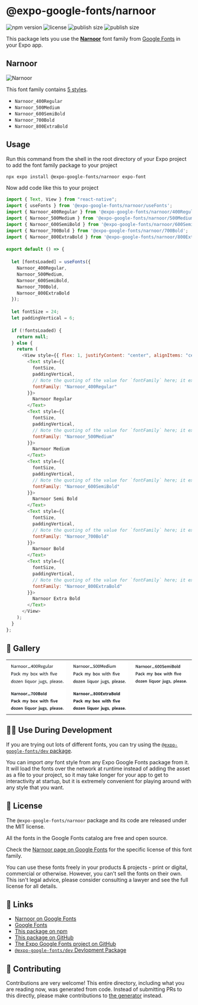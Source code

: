 # @expo-google-fonts/narnoor

![npm version](https://flat.badgen.net/npm/v/@expo-google-fonts/narnoor)
![license](https://flat.badgen.net/github/license/expo/google-fonts)
![publish size](https://flat.badgen.net/packagephobia/install/@expo-google-fonts/narnoor)
![publish size](https://flat.badgen.net/packagephobia/publish/@expo-google-fonts/narnoor)

This package lets you use the [**Narnoor**](https://fonts.google.com/specimen/Narnoor) font family from [Google Fonts](https://fonts.google.com/) in your Expo app.

## Narnoor

![Narnoor](./font-family.png)

This font family contains [5 styles](#-gallery).

- `Narnoor_400Regular`
- `Narnoor_500Medium`
- `Narnoor_600SemiBold`
- `Narnoor_700Bold`
- `Narnoor_800ExtraBold`

## Usage

Run this command from the shell in the root directory of your Expo project to add the font family package to your project

```sh
npx expo install @expo-google-fonts/narnoor expo-font
```

Now add code like this to your project

```js
import { Text, View } from "react-native";
import { useFonts } from '@expo-google-fonts/narnoor/useFonts';
import { Narnoor_400Regular } from '@expo-google-fonts/narnoor/400Regular';
import { Narnoor_500Medium } from '@expo-google-fonts/narnoor/500Medium';
import { Narnoor_600SemiBold } from '@expo-google-fonts/narnoor/600SemiBold';
import { Narnoor_700Bold } from '@expo-google-fonts/narnoor/700Bold';
import { Narnoor_800ExtraBold } from '@expo-google-fonts/narnoor/800ExtraBold';

export default () => {

  let [fontsLoaded] = useFonts({
    Narnoor_400Regular, 
    Narnoor_500Medium, 
    Narnoor_600SemiBold, 
    Narnoor_700Bold, 
    Narnoor_800ExtraBold
  });

  let fontSize = 24;
  let paddingVertical = 6;

  if (!fontsLoaded) {
    return null;
  } else {
    return (
      <View style={{ flex: 1, justifyContent: "center", alignItems: "center" }}>
        <Text style={{
          fontSize,
          paddingVertical,
          // Note the quoting of the value for `fontFamily` here; it expects a string!
          fontFamily: "Narnoor_400Regular"
        }}>
          Narnoor Regular
        </Text>
        <Text style={{
          fontSize,
          paddingVertical,
          // Note the quoting of the value for `fontFamily` here; it expects a string!
          fontFamily: "Narnoor_500Medium"
        }}>
          Narnoor Medium
        </Text>
        <Text style={{
          fontSize,
          paddingVertical,
          // Note the quoting of the value for `fontFamily` here; it expects a string!
          fontFamily: "Narnoor_600SemiBold"
        }}>
          Narnoor Semi Bold
        </Text>
        <Text style={{
          fontSize,
          paddingVertical,
          // Note the quoting of the value for `fontFamily` here; it expects a string!
          fontFamily: "Narnoor_700Bold"
        }}>
          Narnoor Bold
        </Text>
        <Text style={{
          fontSize,
          paddingVertical,
          // Note the quoting of the value for `fontFamily` here; it expects a string!
          fontFamily: "Narnoor_800ExtraBold"
        }}>
          Narnoor Extra Bold
        </Text>
      </View>
    );
  }
};
```

## 🔡 Gallery


||||
|-|-|-|
|![Narnoor_400Regular](./400Regular/Narnoor_400Regular.ttf.png)|![Narnoor_500Medium](./500Medium/Narnoor_500Medium.ttf.png)|![Narnoor_600SemiBold](./600SemiBold/Narnoor_600SemiBold.ttf.png)||
|![Narnoor_700Bold](./700Bold/Narnoor_700Bold.ttf.png)|![Narnoor_800ExtraBold](./800ExtraBold/Narnoor_800ExtraBold.ttf.png)|||


## 👩‍💻 Use During Development

If you are trying out lots of different fonts, you can try using the [`@expo-google-fonts/dev` package](https://github.com/expo/google-fonts/tree/master/font-packages/dev#readme).

You can import _any_ font style from any Expo Google Fonts package from it. It will load the fonts over the network at runtime instead of adding the asset as a file to your project, so it may take longer for your app to get to interactivity at startup, but it is extremely convenient for playing around with any style that you want.


## 📖 License

The `@expo-google-fonts/narnoor` package and its code are released under the MIT license.

All the fonts in the Google Fonts catalog are free and open source.

Check the [Narnoor page on Google Fonts](https://fonts.google.com/specimen/Narnoor) for the specific license of this font family.

You can use these fonts freely in your products & projects - print or digital, commercial or otherwise. However, you can't sell the fonts on their own. This isn't legal advice, please consider consulting a lawyer and see the full license for all details.

## 🔗 Links

- [Narnoor on Google Fonts](https://fonts.google.com/specimen/Narnoor)
- [Google Fonts](https://fonts.google.com/)
- [This package on npm](https://www.npmjs.com/package/@expo-google-fonts/narnoor)
- [This package on GitHub](https://github.com/expo/google-fonts/tree/master/font-packages/narnoor)
- [The Expo Google Fonts project on GitHub](https://github.com/expo/google-fonts)
- [`@expo-google-fonts/dev` Devlopment Package](https://github.com/expo/google-fonts/tree/master/font-packages/dev)

## 🤝 Contributing

Contributions are very welcome! This entire directory, including what you are reading now, was generated from code. Instead of submitting PRs to this directly, please make contributions to [the generator](https://github.com/expo/google-fonts/tree/master/packages/generator) instead.
